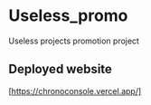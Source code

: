 # Useless_promo
Useless projects promotion project

## Deployed website
[https://chronoconsole.vercel.app/]
